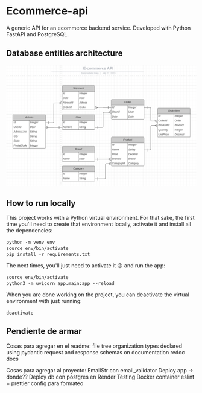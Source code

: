 # Ecommerce-api

A generic API for an ecommerce backend service. Developed with Python FastAPI and PostgreSQL.

## Database entities architecture

![lucidchart diagram screen](assets/db.png)

## How to run locally

This project works with a Python virtual environment. For that sake, the first time you'll need to create that environment locally, activate it and install all the dependencies:

```
python -m venv env
source env/bin/activate
pip install -r requirements.txt
```

The next times, you'll just need to activate it 😉 and run the app:

```
source env/bin/activate
python3 -m uvicorn app.main:app --reload
```

When you are done working on the project, you can deactivate the virtual environment with just running:

```
deactivate
```

## Pendiente de armar

Cosas para agregar en el readme:
    file tree organization
    types declared using pydantic
    request and response schemas on documentation
        redoc
        docs

Cosas para agregar al proyecto:
    EmailStr con email_validator
    Deploy app -> donde??
    Deploy db con postgres en Render
    Testing
    Docker container
    eslint + prettier config para formateo